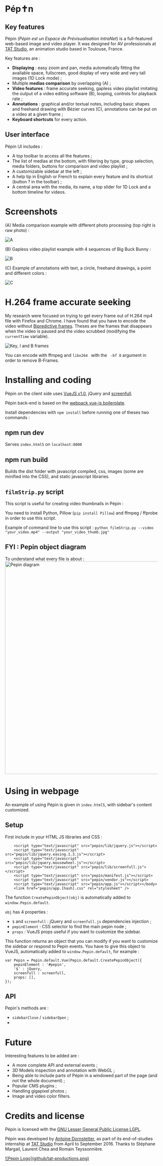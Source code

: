 # Pép✝n 
## Key features

Pépin (*Pépin est un Espace de Prévisualisation IntraNet*) is a full-featured web-based image and video player. It was designed for AV professionals at [TAT Studio](http://tatprod.com/en/), an animation studio based in Toulouse, France.

Key features are :

 * **Displaying** : easy zoom and pan, media automatically fitting the available space, fullscreen, good display of very wide and very tall images (1D Lock mode) ;
 * Multiple **medias comparison** by overlapping (A) ;
 * **Video features** : frame accurate seeking, gapless video playlist imitating the output of a video editing software (B), looping, controls for playback rate  ;
 * **Annotations** : graphical and/or textual notes, including basic shapes and freehand drawing with Bézier curves (C), annotations can be put on a video at a given frame ;
 * **Keyboard shortcuts** for every action.

## User interface
Pépin UI includes :
 
 * A top toolbar to access all the features ;
 * The list of medias at the bottom, with filtering by type, group selection, media folders, buttons for comparison and video playlist ;
 * A customizable sidebar at the left ;
 * A help tip in English or French to explain every feature and its shortcut (button ? in the toolbar) ;
 * A central area with the media, its name, a top slider for 1D Lock and a bottom timeline for videos.

# Screenshots

(A) Media comparison example with different photo processing (top right is raw photo) :

![A](github/ScreenshotA.jpg)

(B) Gapless video playlist example with 4 sequences of Big Buck Bunny :

![B](github/ScreenshotB.jpg)

(C) Example of annotations with text, a circle, freehand drawings, a point and different colors :

![C](github/ScreenshotC.jpg)

# H.264 frame accurate seeking

My research were focused on trying to get every frame out of H.264 mp4 file with Firefox and Chrome. I have found that you have to encode the video without [Bipredictive frames](https://en.wikipedia.org/wiki/Inter_frame#B-frame). Theses are the frames that disappears when the video is paused and the video scrubbed (modifying the  `currentTime`  variable).

![Key, I and B frames](https://upload.wikimedia.org/wikipedia/commons/6/64/I_P_and_B_frames.svg)


You can encode with ffmpeg and  `libx264 `  with the  ` -bf 0` argument in order to remove B-Frames.

# Installing and coding

Pépin on the client side uses [VueJS v1.0](https://vuejs.org/), jQuery and [screenfull](https://github.com/sindresorhus/screenfull.js/).

Pépin back-end is based on the [webpack vue-js boilerplate](https://vuejs-templates.github.io/webpack/).

Install dependencies with `npm install` before running one of theses two commands :

## npm run dev

Serves `index.html5` on `localhost:8000` 

## npm run build

Builds the dist folder with javascript compiled, css, images (some are minified into the CSS), and static javascript libraries.

## `filmStrip.py` script

This script is useful for creating video thumbnails in Pépin :

You need to install Python, Pillow (`pip install Pillow`) and ffmpeg / ffprobe in order to use this script.

Example of command line to use this script : `python filmStrip.py --video "your_video.mp4" --output "your_video_thumb.jpg"`

## FYI : Pepin object diagram
To understand what every file is about :
<img src="github/PepinGeneral_v3b.png" align="center" width="700" title="Pepin diagram">


# Using in webpage
An example of using Pépin is given in `index.html5`, with sidebar's content customized.

## Setup
First include in your HTML JS libraries and CSS :
```
    <script type="text/javascript" src="pepin/lib/jquery.js"></script>
    <script type="text/javascript" src="pepin/lib/jquery.easing.1.3.js"></script>
    <script type="text/javascript" src="pepin/lib/jquery.mousewheel.js"></script>
    <script type="text/javascript" src="pepin/lib/screenfull.js"></script>
    <script type="text/javascript" src="pepin/manifest.js"></script>
    <script type="text/javascript" src="pepin/vendor.js"></script>
    <script type="text/javascript" src="pepin/app.js"></script></body>
    <link href="pepin/app.[hash].css" rel="stylesheet" />
```

The function `CreatePepinObject(obj)` is automatically added to `window.Pepin.default`.

`obj` has 4 properties :

 * `$` and `screenfull` : jQuery and `screenfull.js` dependencies injection ;
 * `pepinElement` : CSS selector to find the main pepin node ;
 * `props` : VueJS props useful if you want to customize the sidebar.

This function returns an object that you can modify if you want to customize the sidebar or respond to Pepin events. You have to give this object to VueJS, automatically added to `window.Pepin.default`, for example :

```
var Pepin = Pepin.default.Vue(Pepin.default.CreatePepinObject({
    pepinElement : '#pepin',
    '$' : jQuery,
    screenfull : screenfull,
    props: [],
});
```

## API

Pepin's methods are :

 * `sidebarClose` / `sidebarOpen` ;
 * 

# Future

Interesting features to be added are :

 * A more complete API and external events ;
 * 3D Models inspection and annotation with WebGL ;
 * Being able to include parts of Pépin in a windowed part of the page (and not the whole document) ;
 * Popular CMS plugins ;
 * Handling gigapixel photos ;
 * Image and video color filters.
 
# Credits and license

Pépin is licensed with the [GNU Lesser General Public License LGPL](https://opensource.org/licenses/LGPL-3.0).

Pépin was developed by [Antoine Dornstetter](http://dornstetter.com/antoine/), as part of its end-of-studies internship at [TAT Studio](http://tatprod.com/en/) from April to September 2016. Thanks to Stéphane Margail, Laurent Chea and Romain Teyssonnière.

<a href="http://tatprod.com/en/" align="center">
![Pepin Logo](github/tat-productions.png)</a>